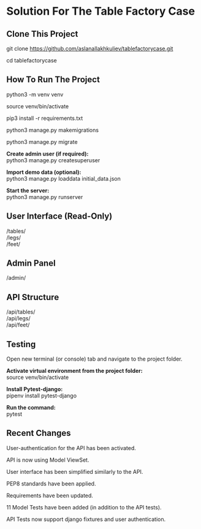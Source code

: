 # Solution For The Table Factory Case

## Clone This Project

git clone https://github.com/aslanallakhkuliev/tablefactorycase.git

cd tablefactorycase

## How To Run The Project

python3 -m venv venv

source venv/bin/activate

pip3 install -r requirements.txt

python3 manage.py makemigrations

python3 manage.py migrate

**Create admin user (if required):**  
python3 manage.py createsuperuser

**Import demo data (optional):**  
python3 manage.py loaddata initial_data.json

**Start the server:**  
python3 manage.py runserver

## User Interface (Read-Only)

/tables/  
/legs/  
/feet/

## Admin Panel

/admin/

## API Structure

/api/tables/  
/api/legs/  
/api/feet/

## Testing

Open new terminal (or console) tab and navigate to the project folder.

**Activate virtual environment from the project folder:**  
source venv/bin/activate

**Install Pytest-django:**  
pipenv install pytest-django

**Run the command:**  
pytest

## Recent Changes

User-authentication for the API has been activated.

API is now using Model ViewSet.

User interface has been simplified similarly to the API.

PEP8 standards have been applied.

Requirements have been updated.

11 Model Tests have been added (in addition to the API tests).

API Tests now support django fixtures and user authentication.
